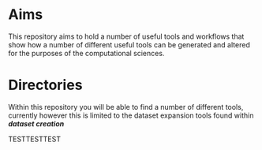 # Aims
This repository aims to hold a number of useful tools and workflows that show how a number of different useful tools can be generated and altered for the purposes of the computational sciences.

# Directories 
Within this repository you will be able to find a number of different tools, currently however this is limited to the dataset expansion tools found within ***dataset creation***

TESTTESTTEST
